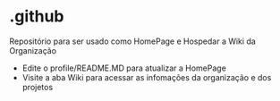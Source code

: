 # .github

Repositório para ser usado como HomePage e Hospedar a Wiki da Organização

- Edite o profile/README.MD para atualizar a HomePage
- Visite a aba Wiki para acessar as infomações da organização e dos projetos
